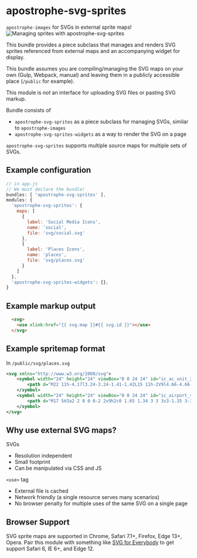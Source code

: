# apostrophe-svg-sprites

`apostrophe-images` for SVGs in external sprite maps!
![Managing sprites with apostrophe-svg-sprites](https://github.com/apostrophecms/apostrophe-svg-sprites/raw/1.0.0/demo.gif)

This bundle provides a piece subclass that manages and renders SVG sprites referenced from external maps and an accompanying widget for display.

This bundle assumes you are compiling/managing the SVG maps on your own (Gulp, Webpack, manual) and leaving them in a publicly accessible place (`/public` for example).

This module is *not* an interface for uploading SVG files or pasting SVG markup.

Bundle consists of 

* `apostrophe-svg-sprites` as a piece subclass for managing SVGs, similar to `apostrophe-images`
* `apostrophe-svg-sprites-widgets` as a way to render the SVG on a page

`apostrophe-svg-sprites` supports multiple source maps for multiple sets of SVGs.

## Example configuration

```javascript
// in app.js
// We must declare the bundle!
bundles: [ 'apostrophe-svg-sprites' ],
modules: {
  'apostrophe-svg-sprites': {
    maps: [
      {
        label: 'Social Media Icons',
        name: 'social',
        file: 'svg/social.svg'
      },
      {
        label: 'Places Icons',
        name: 'places',
        file: 'svg/places.svg'
      }
    ]
  },
  'apostrophe-svg-sprites-widgets': {},
}


```
## Example markup output

```HTML
  <svg>
    <use xlink:href="{{ svg.map }}#{{ svg.id }}"></use>
  </svg>
```

## Example spritemap format

In `/public/svg/places.svg`

```XML
<svg xmlns="http://www.w3.org/2000/svg">
	<symbol width="24" height="24" viewBox="0 0 24 24" id="ic_ac_unit_24px" >
		<path d="M22 11h-4.17l3.24-3.24-1.41-1.42L15 11h-2V9l4.66-4.66-1.42-1.41L13 6.17V2h-2v4.17L7.76 2.93 6.34 4.34 11 9v2H9L4.34 6.34 2.93 7.76 6.17 11H2v2h4.17l-3.24 3.24 1.41 1.42L9 13h2v2l-4.66 4.66 1.42 1.41L11 17.83V22h2v-4.17l3.24 3.24 1.42-1.41L13 15v-2h2l4.66 4.66 1.41-1.42L17.83 13H22z" />
	</symbol>
	<symbol width="24" height="24" viewBox="0 0 24 24" id="ic_airport_shuttle_24px" >
		<path d="M17 5H3a2 2 0 0 0-2 2v9h2c0 1.65 1.34 3 3 3s3-1.35 3-3h5.5c0 1.65 1.34 3 3 3s3-1.35 3-3H23v-5l-6-6zM3 11V7h4v4H3zm3 6.5c-.83 0-1.5-.67-1.5-1.5s.67-1.5 1.5-1.5 1.5.67 1.5 1.5-.67 1.5-1.5 1.5zm7-6.5H9V7h4v4zm4.5 6.5c-.83 0-1.5-.67-1.5-1.5s.67-1.5 1.5-1.5 1.5.67 1.5 1.5-.67 1.5-1.5 1.5zM15 11V7h1l4 4h-5z" />
	</symbol>
</svg>
```

## Why use external SVG maps?

SVGs
- Resolution independent
- Small footprint
- Can be manipulated via CSS and JS

`<use>` tag
- External file is cached
- Network friendly (a single resource serves many scenarios)
- No browser penalty for multiple uses of the same SVG on a single page

## Browser Support
SVG sprite maps are supported in Chrome, Safari 7.1+, Firefox, Edge 13+, Opera. Pair this module with something like [SVG for Everybody](https://github.com/jonathantneal/svg4everybody) to get support Safari 6, IE 6+, and Edge 12.